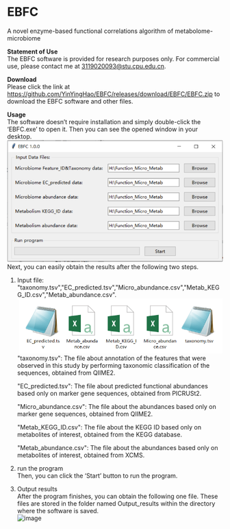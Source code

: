 # EBFC
A novel enzyme-based functional correlations algorithm of metabolome-microbiome  
  
**Statement of Use**  
The EBFC software is provided for research purposes only. For commercial use, please contact me at 3119020093@stu.cpu.edu.cn.  
  
**Download**  
Please click the link at https://github.com/YinYingHao/EBFC/releases/download/EBFC/EBFC.zip to download the EBFC software and other files.   
  
**Usage**  
The software doesn’t require installation and simply double-click the ‘EBFC.exe’ to open it. Then you can see the opened window in your desktop.  
![image](https://github.com/YinYingHao/EBFC/blob/main/images/Figure1.PNG)  
Next, you can easily obtain the results after the following two steps.  
1. Input file: "taxonomy.tsv","EC_predicted.tsv","Micro_abundance.csv","Metab_KEGG_ID.csv","Metab_abundance.csv".
![image](https://github.com/YinYingHao/EBFC/blob/main/images/Figure2.PNG)  
    "taxonomy.tsv": The file about annotation of the features that were observed in this study by performing taxonomic classification of the sequences, obtained from QIIME2.
  
    "EC_predicted.tsv": The file about predicted functional abundances based only on marker gene sequences, obtained from PICRUSt2.
  
    "Micro_abundance.csv": The file about the abundances based only on marker gene sequences, obtained from QIIME2.  
  
    "Metab_KEGG_ID.csv": The file about the KEGG ID based only on metabolites of interest, obtained from the KEGG database.  
  
    "Metab_abundance.csv": The file about the abundances based only on metabolites of interest, obtained from XCMS.  
  
2. run the program  
Then, you can click the ‘Start’ button to run the program.

3. Output results  
After the program finishes, you can obtain the following one file. These files are stored in the folder named Output_results within the directory where the software is saved.  
![image](https://github.com/EightForest/EBFC/blob/main/images/Figure3.PNG)
